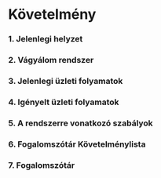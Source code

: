 # Követelmény

### 1. Jelenlegi helyzet
### 2. Vágyálom rendszer
### 3. Jelenlegi üzleti folyamatok
### 4. Igényelt üzleti folyamatok
### 5. A rendszerre vonatkozó szabályok
### 6. Fogalomszótár Követelménylista
### 7. Fogalomszótár